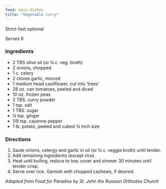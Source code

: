 ```yaml
---
food: main-dishes
title: "Vegetable curry"
---
```


Strict-fast optional

Serves 6

### Ingredients

- 2 TBS olive oil (or ¼ c. veg. broth)
- 2 onions, chopped
- 1 c. celery
- 2 cloves garlic, minced
- 1 medium head cauliflower, cut into ‘trees’
- 28 oz. can tomatoes, peeled and diced
- 10 oz. frozen peas
- 2 TBS. curry powder
- 1 tsp. salt
- 1 TBS. sugar
- ¼ tsp. ginger
- 1/8 tsp. cayenne pepper
- 1 lb. potato, peeled and cubed ¾ inch size

### Directions

1. Saute onions, celergy and garlic in oil (or ¼ c. veggie broth) until tender.
1. Add remaining ingredients (except rice).
1. Heat until boiling, reduce to low, cover and simmer 30 minutes until tender crisp.
1. Serve over rice. Garnish with chopped cashews, if desired.

*Adapted from Food for Paradise by St. John the Russian Orthodox Church*
